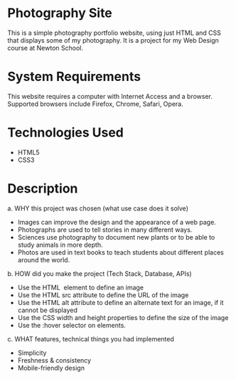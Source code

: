 # Photography Site
This is a simple photography portfolio website, using just HTML and CSS that displays some of my photography. It is a project for my Web Design course at Newton School.

# System Requirements 
This website requires a computer with Internet Access and a browser. Supported browsers include Firefox, Chrome, Safari, Opera.

# Technologies Used
* HTML5
* CSS3

# Description
a. WHY this project was chosen (what use case does it solve)
- Images can improve the design and the appearance of a web page.
- Photographs are used to tell stories in many different ways.
- Sciences use photography to document new plants or to be able to study animals in more depth.
- Photos are used in text books to teach students about different places around the world.

b. HOW did you make the project (Tech Stack, Database, APIs)
- Use the HTML <img> element to define an image
- Use the HTML src attribute to define the URL of the image
- Use the HTML alt attribute to define an alternate text for an image, if it cannot be displayed
- Use the CSS width and height properties to define the size of the image
- Use the :hover selector on elements.

c. WHAT features, technical things you had implemented
- Simplicity
- Freshness & consistency
- Mobile-friendly design